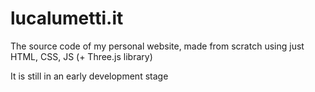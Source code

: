 # lucalumetti.it
The source code of my personal website, made from scratch using just HTML, CSS, JS (+ Three.js library)

It is still in an early development stage

